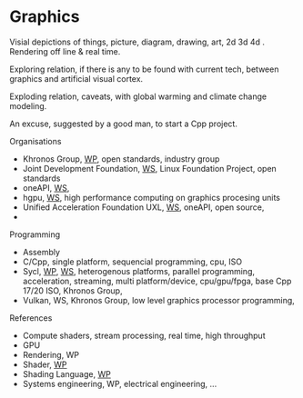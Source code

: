 # Graphics
Visial depictions of things, picture, diagram, drawing, art, 2d 3d 4d . Rendering off line & real time.

Exploring relation, if there is any to be found with current tech, between graphics and artificial visual cortex.

Exploding relation, caveats, with global warming and climate change modeling. 

An excuse, suggested by a good man, to start a Cpp project.

Organisations
* Khronos Group, [WP](https://en.wikipedia.org/wiki/Khronos_Group), open standards, industry group
* Joint Development Foundation, [WS](https://jointdevelopment.org/), Linux Foundation Project, open standards
* oneAPI, [WS](https://oneapi.io/),
* hgpu, [WS](https://hgpu.org/), high performance computing on graphics procesing units
* Unified Acceleration Foundation UXL, [WS](https://uxlfoundation.org/), oneAPI, open source, 
* 

Programming
* Assembly
* C/Cpp, single platform, sequencial programming, cpu, ISO
* Sycl, [WP](https://en.wikipedia.org/wiki/SYCL), [WS](https://sycl.tech/), heterogenous platforms, parallel programming, acceleration, streaming, multi platform/device, cpu/gpu/fpga, base Cpp 17/20 ISO, Khronos Group,
* Vulkan, WS, Khronos Group, low level graphics processor programming, 

References
* Compute shaders, stream processing, real time, high throughput
* GPU
* Rendering, WP 
* Shader, [WP](https://en.wikipedia.org/wiki/Shader)
* Shading Language, [WP](https://en.wikipedia.org/wiki/Shading_language)
* Systems engineering, WP, electrical engineering, ...

